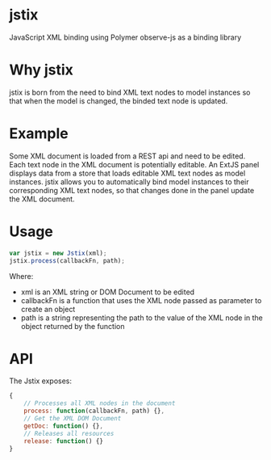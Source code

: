 # jstix
JavaScript XML binding using Polymer observe-js as a binding library

# Why jstix
jstix is born from the need to bind XML text nodes to model instances so that when the model is changed, the binded text node is updated.

# Example
Some XML document is loaded from a REST api and need to be edited.
Each text node in the XML document is potentially editable.
An ExtJS panel displays data from a store that loads editable XML text nodes as model instances.
jstix allows you to automatically bind model instances to their corresponding XML text nodes, so that changes done in the panel update the XML document.

# Usage
```javascript
var jstix = new Jstix(xml);
jstix.process(callbackFn, path);
```
Where:
- xml is an XML string or DOM Document to be edited
- callbackFn is a function that uses the XML node passed as parameter to create an object
- path is a string representing the path to the value of the XML node in the object returned by the function

# API
The Jstix exposes:
```javascript
{
    // Processes all XML nodes in the document
    process: function(callbackFn, path) {},
    // Get the XML DOM Document 
    getDoc: function() {},
    // Releases all resources 
    release: function() {}
}
```
